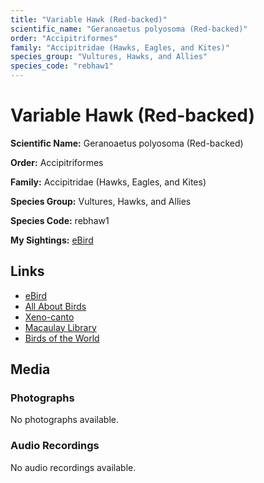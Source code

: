 ```yaml
---
title: "Variable Hawk (Red-backed)"
scientific_name: "Geranoaetus polyosoma (Red-backed)"
order: "Accipitriformes"
family: "Accipitridae (Hawks, Eagles, and Kites)"
species_group: "Vultures, Hawks, and Allies"
species_code: "rebhaw1"
---
```


# Variable Hawk (Red-backed)

**Scientific Name:** Geranoaetus polyosoma (Red-backed)

**Order:** Accipitriformes

**Family:** Accipitridae (Hawks, Eagles, and Kites)

**Species Group:** Vultures, Hawks, and Allies

**Species Code:** rebhaw1

**My Sightings:** [eBird](https://ebird.org/lifelist?r=world&time=life&spp=rebhaw1)

## Links
* [eBird](https://ebird.org/species/rebhaw1) 
* [All About Birds](https://www.allaboutbirds.org/guide/rebhaw1) 
* [Xeno-canto](https://www.xeno-canto.org/species/rebhaw1) 
* [Macaulay Library](https://search.macaulaylibrary.org/catalog?taxonCode=rebhaw1&sort=rating_rank_desc)
* [Birds of the World](https://birdsoftheworld.org/bow/species/rebhaw1)

## Media
### Photographs
No photographs available.

### Audio Recordings
No audio recordings available.
